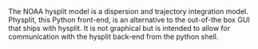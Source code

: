 The NOAA hysplit model is a dispersion and trajectory integration model. Physplit, this Python front-end, is an alternative to the out-of-the box GUI that ships with hysplit. It is not graphical but is intended to allow for communication with the hysplit back-end from the python shell.